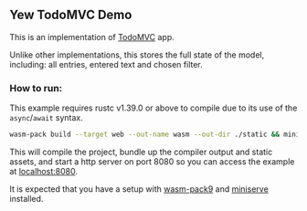 ## Yew TodoMVC Demo

This is an implementation of [TodoMVC](http://todomvc.com/) app.

Unlike other implementations, this stores the full state of the model,
including: all entries, entered text and chosen filter.

### How to run:
This example requires rustc v1.39.0 or above to compile due to its use of the `async`/`await` syntax.

```sh
wasm-pack build --target web --out-name wasm --out-dir ./static && miniserve ./static --index index.html
```
This will compile the project, bundle up the compiler output and static assets, and start a http server on port 8080 so you can access the example at [localhost:8080](http://127.0.0.1:8080).

It is expected that you have a setup with [wasm-pack9](https://github.com/rustwasm/wasm-pack) and [miniserve](https://github.com/svenstaro/miniserve) installed.
